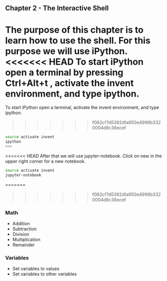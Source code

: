 ## Chapter 2 - The Interactive Shell

The purpose of this chapter is to learn how to use the shell. For this purpose we will use iPython.
<<<<<<< HEAD
To start iPython open a terminal by pressing Ctrl+Alt+t , activate the invent environment, and type ipython.
=======
To start iPython open a terminal, activate the invent environment, and type ipython.
>>>>>>> f062cf7d5392dfa950e4996b3320004d8c36ecef

```sh
source activate invent
ipython
>>>
```

<<<<<<< HEAD
After that we will use jupyter-notebook. Click on new in the upper right corner for a new notebook.

```sh
source activate invent
jupyter-notebook
```

=======
>>>>>>> f062cf7d5392dfa950e4996b3320004d8c36ecef
### Math
* Addition
* Subtraction
* Division
* Multiplication
* Remainder

### Variables
* Set variables to values
* Set variables to other variables
